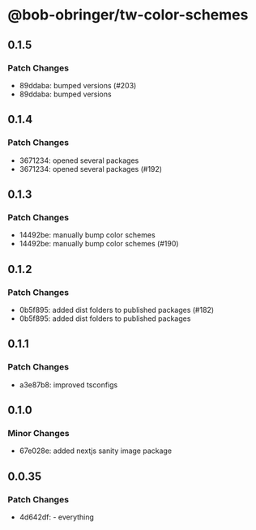 # @bob-obringer/tw-color-schemes

## 0.1.5

### Patch Changes

- 89ddaba: bumped versions (#203)
- 89ddaba: bumped versions

## 0.1.4

### Patch Changes

- 3671234: opened several packages
- 3671234: opened several packages (#192)

## 0.1.3

### Patch Changes

- 14492be: manually bump color schemes
- 14492be: manually bump color schemes (#190)

## 0.1.2

### Patch Changes

- 0b5f895: added dist folders to published packages (#182)
- 0b5f895: added dist folders to published packages

## 0.1.1

### Patch Changes

- a3e87b8: improved tsconfigs

## 0.1.0

### Minor Changes

- 67e028e: added nextjs sanity image package

## 0.0.35

### Patch Changes

- 4d642df: - everything
